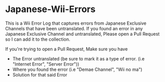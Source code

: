 # Japanese-Wii-Errors

This is a Wii Error Log that captures errors from Japanese Exclusive Channels that have been untranslated. 
If you found an error in any Japanese Exclusive Channel and untranslated, Please open a Pull Request so I can add it to the collection.

If you're trying to open a Pull Request, Make sure you have
- The Error untranslated (be sure to mark it as a type of error. (i.e "Internet Error", "Server Error"))
- Where you found the error (i.e "Demae Channel", "Wii no ma")
- Solution for that said Error
